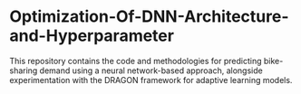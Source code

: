 # Optimization-Of-DNN-Architecture-and-Hyperparameter

This repository contains the code and methodologies for predicting bike-sharing demand using a neural network-based approach, alongside experimentation with the DRAGON framework for adaptive learning models.
